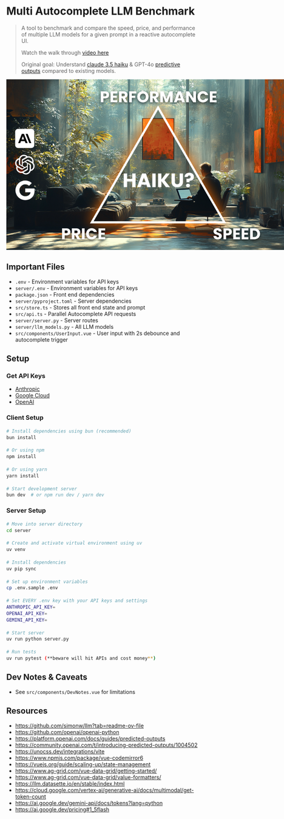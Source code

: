# Multi Autocomplete LLM Benchmark
> A tool to benchmark and compare the speed, price, and performance of multiple LLM models for a given prompt in a reactive autocomplete UI.
> 
> Watch the walk through [video here](https://youtu.be/1ObiaSiA8BQ)
>
> Original goal: Understand [claude 3.5 haiku](https://www.anthropic.com/claude/haiku) & GPT-4o [predictive outputs](https://platform.openai.com/docs/guides/predicted-outputs) compared to existing models. 

<img src="./images/pick-two.png" alt="pick-two" style="max-width: 800px;">

## Important Files
- `.env` - Environment variables for API keys
- `server/.env` - Environment variables for API keys
- `package.json` - Front end dependencies
- `server/pyproject.toml` - Server dependencies
- `src/store.ts` - Stores all front end state and prompt
- `src/api.ts` - Parallel Autocomplete API requests
- `server/server.py` - Server routes
- `server/llm_models.py` - All LLM models
- `src/components/UserInput.vue` - User input with 2s debounce and autocomplete trigger

## Setup

### Get API Keys
- [Anthropic](https://docs.anthropic.com/en/api/getting-started)
- [Google Cloud](https://ai.google.dev/gemini-api/docs/api-key)
- [OpenAI](https://help.openai.com/en/articles/4936850-where-do-i-find-my-openai-api-key)

### Client Setup
```bash
# Install dependencies using bun (recommended)
bun install

# Or using npm
npm install

# Or using yarn
yarn install

# Start development server
bun dev  # or npm run dev / yarn dev
```

### Server Setup
```bash
# Move into server directory
cd server

# Create and activate virtual environment using uv
uv venv

# Install dependencies
uv pip sync

# Set up environment variables
cp .env.sample .env

# Set EVERY .env key with your API keys and settings
ANTHROPIC_API_KEY=
OPENAI_API_KEY=
GEMINI_API_KEY=

# Start server
uv run python server.py

# Run tests
uv run pytest (**beware will hit APIs and cost money**)
```

## Dev Notes & Caveats
- See `src/components/DevNotes.vue` for limitations

## Resources
- https://github.com/simonw/llm?tab=readme-ov-file
- https://github.com/openai/openai-python
- https://platform.openai.com/docs/guides/predicted-outputs
- https://community.openai.com/t/introducing-predicted-outputs/1004502
- https://unocss.dev/integrations/vite
- https://www.npmjs.com/package/vue-codemirror6
- https://vuejs.org/guide/scaling-up/state-management
- https://www.ag-grid.com/vue-data-grid/getting-started/
- https://www.ag-grid.com/vue-data-grid/value-formatters/
- https://llm.datasette.io/en/stable/index.html
- https://cloud.google.com/vertex-ai/generative-ai/docs/multimodal/get-token-count
- https://ai.google.dev/gemini-api/docs/tokens?lang=python
- https://ai.google.dev/pricing#1_5flash